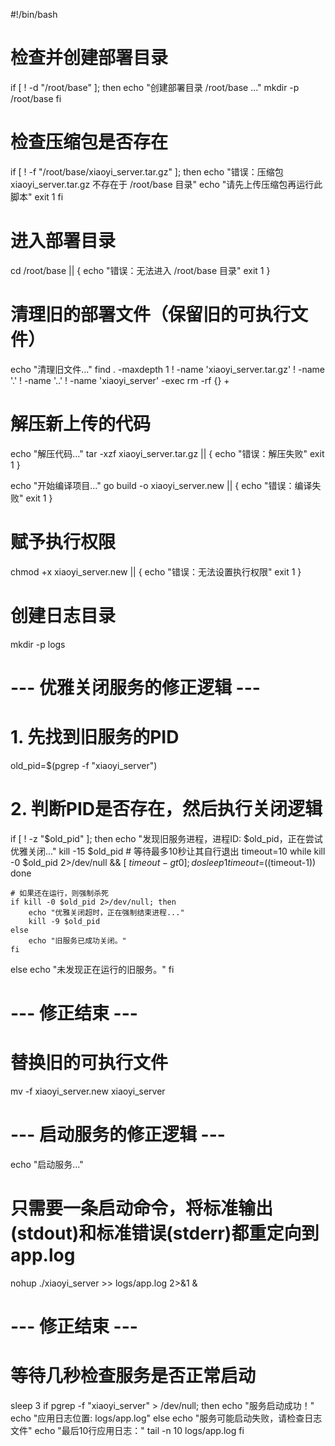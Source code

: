 #!/bin/bash

# 检查并创建部署目录
if [ ! -d "/root/base" ]; then
    echo "创建部署目录 /root/base ..."
    mkdir -p /root/base
fi

# 检查压缩包是否存在
if [ ! -f "/root/base/xiaoyi_server.tar.gz" ]; then
    echo "错误：压缩包 xiaoyi_server.tar.gz 不存在于 /root/base 目录"
    echo "请先上传压缩包再运行此脚本"
    exit 1
fi

# 进入部署目录
cd /root/base || {
    echo "错误：无法进入 /root/base 目录"
    exit 1
}

# 清理旧的部署文件（保留旧的可执行文件）
echo "清理旧文件..."
find . -maxdepth 1 ! -name 'xiaoyi_server.tar.gz' ! -name '.' ! -name '..' ! -name 'xiaoyi_server' -exec rm -rf {} +

# 解压新上传的代码
echo "解压代码..."
tar -xzf xiaoyi_server.tar.gz || {
    echo "错误：解压失败"
    exit 1
}

echo "开始编译项目..."
go build -o xiaoyi_server.new || {
    echo "错误：编译失败"
    exit 1
}

# 赋予执行权限
chmod +x xiaoyi_server.new || {
    echo "错误：无法设置执行权限"
    exit 1
}

# 创建日志目录
mkdir -p logs

# --- 优雅关闭服务的修正逻辑 ---
# 1. 先找到旧服务的PID
old_pid=$(pgrep -f "xiaoyi_server")

# 2. 判断PID是否存在，然后执行关闭逻辑
if [ ! -z "$old_pid" ]; then
    echo "发现旧服务进程，进程ID: $old_pid，正在尝试优雅关闭..."
    kill -15 $old_pid
    # 等待最多10秒让其自行退出
    timeout=10
    while kill -0 $old_pid 2>/dev/null && [ $timeout -gt 0 ]; do
        sleep 1
        timeout=$((timeout-1))
    done

    # 如果还在运行，则强制杀死
    if kill -0 $old_pid 2>/dev/null; then
        echo "优雅关闭超时，正在强制结束进程..."
        kill -9 $old_pid
    else
        echo "旧服务已成功关闭。"
    fi
else
    echo "未发现正在运行的旧服务。"
fi
# --- 修正结束 ---

# 替换旧的可执行文件
mv -f xiaoyi_server.new xiaoyi_server

# --- 启动服务的修正逻辑 ---
echo "启动服务..."
# 只需要一条启动命令，将标准输出(stdout)和标准错误(stderr)都重定向到app.log
nohup ./xiaoyi_server >> logs/app.log 2>&1 &
# --- 修正结束 ---

# 等待几秒检查服务是否正常启动
sleep 3
if pgrep -f "xiaoyi_server" > /dev/null; then
    echo "服务启动成功！"
    echo "应用日志位置: logs/app.log"
else
    echo "服务可能启动失败，请检查日志文件"
    echo "最后10行应用日志："
    tail -n 10 logs/app.log
fi
